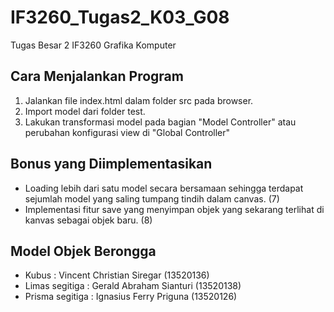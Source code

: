 # IF3260_Tugas2_K03_G08
Tugas Besar 2 IF3260 Grafika Komputer

## Cara Menjalankan Program
1. Jalankan file index.html dalam folder src pada browser.
2. Import model dari folder test.
3. Lakukan transformasi model pada bagian "Model Controller" atau perubahan konfigurasi view di "Global Controller"

## Bonus yang Diimplementasikan
- Loading lebih dari satu model secara bersamaan sehingga terdapat sejumlah model yang saling tumpang tindih dalam canvas. (7)
- Implementasi fitur save yang menyimpan objek yang sekarang terlihat di kanvas sebagai objek baru. (8)

## Model Objek Berongga
- Kubus : Vincent Christian Siregar (13520136)
- Limas segitiga : Gerald Abraham Sianturi (13520138)
- Prisma segitiga : Ignasius Ferry Priguna (13520126)
